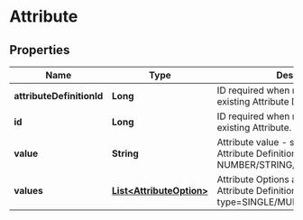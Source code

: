
# Attribute

## Properties
Name | Type | Description | Notes
------------ | ------------- | ------------- | -------------
**attributeDefinitionId** | **Long** | ID required when referencing an existing Attribute Definition. | 
**id** | **Long** | ID required when referencing an existing Attribute. |  [optional]
**value** | **String** | Attribute value - should be set if Attribute Definition type is NUMBER/STRING/BOOLEAN/DATE/FILE | 
**values** | [**List&lt;AttributeOption&gt;**](AttributeOption.md) | Attribute Options associated with Attribute Definition with type&#x3D;SINGLE/MULTIPLE | 



